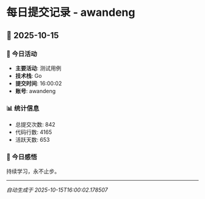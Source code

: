 # 每日提交记录 - awandeng

## 📅 2025-10-15

### 🎯 今日活动
- **主要活动**: 测试用例
- **技术栈**: Go
- **提交时间**: 16:00:02
- **账号**: awandeng

### 📊 统计信息
- 总提交次数: 842
- 代码行数: 4165
- 活跃天数: 653

### 💭 今日感悟
持续学习，永不止步。

---
*自动生成于 2025-10-15T16:00:02.178507*
